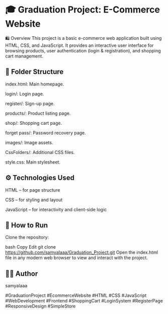 # 🎓 Graduation Project: E-Commerce Website
🛍️ Overview
This project is a basic e-commerce web application built using HTML, CSS, and JavaScript. It provides an interactive user interface for browsing products, user authentication (login & registration), and shopping cart management.

## 📁 Folder Structure
index.html: Main homepage.

login/: Login page.

register/: Sign-up page.

products/: Product listing page.

shop/: Shopping cart page.

forget pass/: Password recovery page.

images/: Image assets.

CssFolders/: Additional CSS files.

style.css: Main stylesheet.

## ⚙️ Technologies Used
HTML – for page structure

CSS – for styling and layout

JavaScript – for interactivity and client-side logic

## 🚀 How to Run
Clone the repository:

bash Copy Edit git clone https://github.com/samyalaaa/Graduation_Project.git Open the index.html file in any modern web browser to view and interact with the project.

## 👨‍💻 Author
samyalaaa

#GraduationProject #EcommerceWebsite #HTML #CSS #JavaScript #WebDevelopment #Frontend #ShoppingCart #LoginSystem #RegisterPage #ResponsiveDesign #SimpleStore
